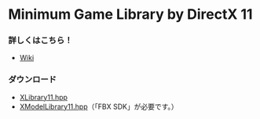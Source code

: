 # Minimum Game Library by DirectX 11

### 詳しくはこちら！
* [Wiki](https://github.com/itukikikuti/XLibrary11/wiki)

### ダウンロード
* [XLibrary11.hpp](https://raw.githubusercontent.com/itukikikuti/XLibrary11/master/XLibrary11.hpp)  
* [XModelLibrary11.hpp](https://raw.githubusercontent.com/itukikikuti/XModelLibrary11/master/XModelLibrary11.hpp)（「FBX SDK」が必要です。）
